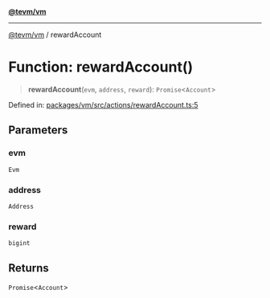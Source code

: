 [**@tevm/vm**](../README.md)

***

[@tevm/vm](../globals.md) / rewardAccount

# Function: rewardAccount()

> **rewardAccount**(`evm`, `address`, `reward`): `Promise`\<`Account`\>

Defined in: [packages/vm/src/actions/rewardAccount.ts:5](https://github.com/evmts/tevm-monorepo/blob/main/packages/vm/src/actions/rewardAccount.ts#L5)

## Parameters

### evm

`Evm`

### address

`Address`

### reward

`bigint`

## Returns

`Promise`\<`Account`\>
